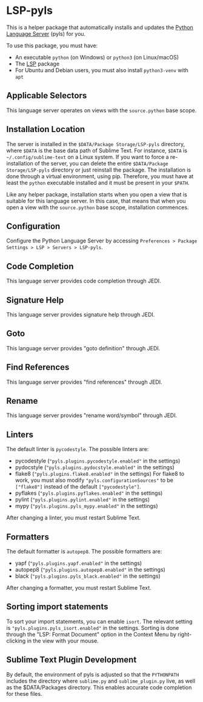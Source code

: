 # LSP-pyls

This is a helper package that automatically installs and updates the
[Python Language Server](https://github.com/palantir/python-language-server) (pyls) for you.

To use this package, you must have:

- An executable `python` (on Windows) or `python3` (on Linux/macOS)
- The [LSP](https://packagecontrol.io/packages/LSP) package
- For Ubuntu and Debian users, you must also install `python3-venv` with `apt`

## Applicable Selectors

This language server operates on views with the `source.python` base scope.

## Installation Location

The server is installed in the `$DATA/Package Storage/LSP-pyls` directory, where `$DATA` is the base data path of Sublime Text.
For instance, `$DATA` is `~/.config/sublime-text` on a Linux system. If you want to force a re-installation of the server,
you can delete the entire `$DATA/Package Storage/LSP-pyls` directory or just reinstall the package. The installation is done through a virtual environment, using
pip. Therefore, you must have at least the `python` executable installed and it must be present in your `$PATH`.

Like any helper package, installation starts when you open a view that is suitable for this language server. In this
case, that means that when you open a view with the `source.python` base scope, installation commences.

## Configuration

Configure the Python Language Server by accessing `Preferences > Package Settings > LSP > Servers > LSP-pyls`.

## Code Completion

This language server provides code completion through JEDI.

## Signature Help

This language server provides signature help through JEDI.

## Goto

This language server provides "goto definition" through JEDI.

## Find References

This language server provides "find references" through JEDI.

## Rename

This language server provides "rename word/symbol" through JEDI.

## Linters

The default linter is `pycodestyle`. The possible linters are:

- pycodestyle (`"pyls.plugins.pycodestyle.enabled"` in the settings)
- pydocstyle (`"pyls.plugins.pydocstyle.enabled"` in the settings)
- flake8 (`"pyls.plugins.flake8.enabled"` in the settings)
  For flake8 to work, you must also modify `"pyls.configurationSources"` to be `["flake8"]` instead of the default
  `["pycodestyle"]`.
- pyflakes (`"pyls.plugins.pyflakes.enabled"` in the settings)
- pylint (`"pyls.plugins.pylint.enabled"` in the settings)
- mypy (`"pyls.plugins.pyls_mypy.enabled"` in the settings)

After changing a linter, you must restart Sublime Text.

## Formatters

The default formatter is `autopep8`. The possible formatters are:

- yapf (`"pyls.plugins.yapf.enabled"` in the settings)
- autopep8 (`"pyls.plugins.autopep8.enabled"` in the settings)
- black (`"pyls.plugins.pyls_black.enabled"` in the settings)

After changing a formatter, you must restart Sublime Text.

## Sorting import statements

To sort your import statements, you can enable `isort`. The relevant setting is `"pyls.plugins.pyls_isort.enabled"` in
the settings. Sorting is done through the "LSP: Format Document" option in the Context Menu by right-clicking in the
view with your mouse.

## Sublime Text Plugin Development

By default, the environment of pyls is adjusted so that the `PYTHONPATH` includes the directory where `sublime.py` and
`sublime_plugin.py` live, as well as the $DATA/Packages directory. This enables accurate code completion for these
files.
